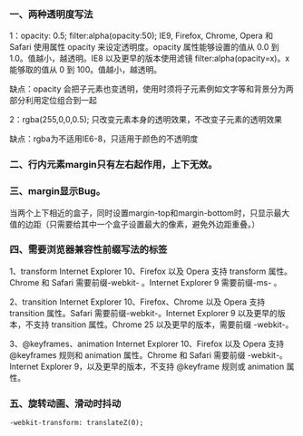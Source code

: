 ### 一、两种透明度写法
1：opacity: 0.5; filter:alpha(opacity:50);
IE9, Firefox, Chrome, Opera 和 Safari 使用属性 opacity 来设定透明度。opacity 属性能够设置的值从 0.0 到 1.0。值越小，越透明。IE8 以及更早的版本使用滤镜 filter:alpha(opacity=x)。x 能够取的值从 0 到 100。值越小，越透明。

缺点：opacity 会把子元素也变透明，使用时须将子元素例如文字等和背景分为两部分利用定位组合到一起

2：rgba(255,0,0,0.5);
只改变元素本身的透明效果，不改变子元素的透明效果

缺点：rgba为不适用IE6-8，只适用于颜色的不透明度

### 二、行内元素margin只有左右起作用，上下无效。
### 三、margin显示Bug。
当两个上下相近的盒子，同时设置margin-top和margin-bottom时，只显示最大值的边距（只需要给其中一个盒子设置最大的像素，避免外边距重叠。）

### 四、需要浏览器兼容性前缀写法的标签
1、transform
Internet Explorer 10、Firefox 以及 Opera 支持 transform 属性。Chrome 和 Safari 需要前缀-webkit- 。Internet Explorer 9 需要前缀-ms- 。

2、transition
Internet Explorer 10、Firefox、Chrome 以及 Opera 支持 transition 属性。Safari 需要前缀-webkit-。Internet Explorer 9 以及更早的版本，不支持 transition 属性。Chrome 25 以及更早的版本，需要前缀 -webkit-。

3、@keyframes、animation
Internet Explorer 10、Firefox 以及 Opera 支持 @keyframes 规则和 animation 属性。Chrome 和 Safari 需要前缀 -webkit-。Internet Explorer 9，以及更早的版本，不支持 @keyframe 规则或 animation 属性。

### 五、旋转动画、滑动时抖动
```
-webkit-transform: translateZ(0);
```